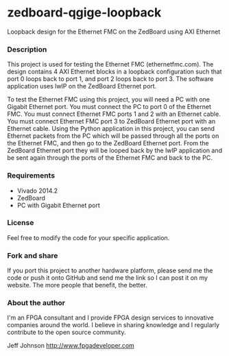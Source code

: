 zedboard-qgige-loopback
=======================

Loopback design for the Ethernet FMC on the ZedBoard using AXI Ethernet

### Description

This project is used for testing the Ethernet FMC (ethernetfmc.com).
The design contains 4 AXI Ethernet blocks in a loopback configuration
such that port 0 loops back to port 1, and port 2 loops back to port 3.
The software application uses lwIP on the ZedBoard Ethernet port.

To test the Ethernet FMC using this project, you will need a PC with one
Gigabit Ethernet port. You must connect the PC to port 0 of the Ethernet
FMC. You must connect Ethernet FMC ports 1 and 2 with an Ethernet cable.
You must connect Ethernet FMC port 3 to ZedBoard Ethernet port with
an Ethernet cable. Using the Python application in this project, you can
send Ethernet packets from the PC which will be passed through all the
ports on the Ethernet FMC, and then go to the ZedBoard Ethernet port.
From the ZedBoard Ethernet port they will be looped back by the lwIP
application and be sent again through the ports of the Ethernet FMC and
back to the PC.

### Requirements

* Vivado 2014.2
* ZedBoard
* PC with Gigabit Ethernet port

### License

Feel free to modify the code for your specific application.

### Fork and share

If you port this project to another hardware platform, please send me the
code or push it onto GitHub and send me the link so I can post it on my
website. The more people that benefit, the better.

### About the author

I'm an FPGA consultant and I provide FPGA design services to innovative
companies around the world. I believe in sharing knowledge and
I regularly contribute to the open source community.

Jeff Johnson
http://www.fpgadeveloper.com